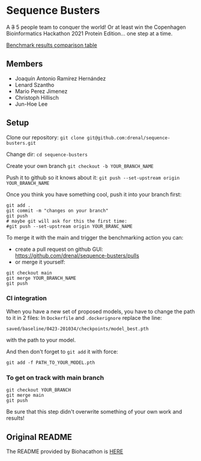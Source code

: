 # Sequence Busters

A ~~3~~ 5 people team to conquer the world! Or at least win the Copenhagen Bioinformatics Hackathon 2021 Protein Edition... one step at a time.

[Benchmark results comparison table](RESULTS.md)

## Members

- Joaquín Antonio Ramírez Hernández
- Lenard Szantho
- Mario Perez Jimenez
- Christoph Hillisch
- Jun-Hoe Lee

## Setup

Clone our repository: `git clone git@github.com:drenal/sequence-busters.git`

Change dir: `cd sequence-busters`

Create your own branch `git checkout -b YOUR_BRANCH_NAME`

Push it to github so it knows about it: `git push --set-upstream origin YOUR_BRANCH_NAME`

Once you think you have something cool, push it into your branch first:
```
git add .
git commit -m "changes on your branch"
git push 
# maybe git will ask for this the first time:
#git push --set-upstream origin YOUR_BRANC_NAME
```

To merge it with the main and trigger the benchmarking action you can:
- create a pull request on github GUI: https://github.com/drenal/sequence-busters/pulls
- or merge it yourself: 
```
git checkout main
git merge YOUR_BRANCH_NAME
git push
```

### CI integration

When you have a new set of proposed models, you have to change the path to it in 2 files:
In `Dockerfile` and `.dockerignore` replace the line:
```
saved/baseline/0423-201034/checkpoints/model_best.pth 
```
with the path to your model.

And then don't forget to `git add` it with force:
```
git add -f PATH_TO_YOUR_MODEL.pth
```

### To get on track with main branch

```
git checkout YOUR_BRANCH
git merge main
git push
```

Be sure that this step didn't overwrite something of your own work and results!

## Original README

The README provided by Biohacathon is [HERE](README.rst)
